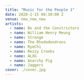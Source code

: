 ```yaml
---
title: "Music for the People 1"
date: 2020-2-15 08:30:00 Z
venue: new_new_new
artists:
  - name: Bo and the Constrictors
  - name: William Henry Meung
  - name: Strange
  - name: The Rhododendrons
  - name: RyeChi
  - name: Rezzy Crooks
  - name: ALXG
  - name: Anarchy Pig
  - name: Jaggers
cover: ./cover.jpg
---
```

